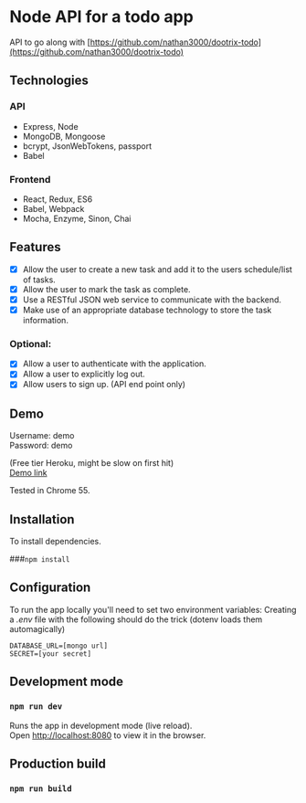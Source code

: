 # Node API for a todo app

API to go along with [https://github.com/nathan3000/dootrix-todo](https://github.com/nathan3000/dootrix-todo)

## Technologies

### API
- Express, Node
- MongoDB, Mongoose
- bcrypt, JsonWebTokens, passport
- Babel

### Frontend
- React, Redux, ES6
- Babel, Webpack
- Mocha, Enzyme, Sinon, Chai

## Features
- [x] Allow the user to create a new task and add it to the users schedule/list of tasks.
- [x] Allow the user to mark the task as complete.
- [x] Use a RESTful JSON web service to communicate with the backend.
- [x] Make use of an appropriate database technology to store the task information.
 
### Optional:
- [x] Allow a user to authenticate with the application. 
- [x] Allow a user to explicitly log out.
- [x] Allow users to sign up. (API end point only)

## Demo

Username: demo<br />
Password: demo

(Free tier Heroku, might be slow on first hit) <br />
[Demo link](https://safe-dawn-70415.herokuapp.com) 

Tested in Chrome 55.

## Installation
To install dependencies.

###```npm install```

## Configuration

To run the app locally you'll need to set two environment variables:
Creating a *.env* file with the following should do the trick (dotenv loads them automagically)
```
DATABASE_URL=[mongo url]
SECRET=[your secret]
```

## Development mode

### `npm run dev`

Runs the app in development mode (live reload).<br>
Open [http://localhost:8080](http://localhost:7000) to view it in the browser.

## Production build
### `npm run build`



